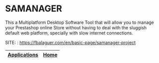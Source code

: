 # SAMANAGER
 
 This a Multiplatform Desktop Software Tool that will allow you to  manage your Prestashop online Store without having to deal with the  sluggish default web platform, specially with slow internet  connections.
 
 SITE: : https://fbalaguer.com/en/basic-page/samanager-project

 | [Applications](https://portable-linux-apps.github.io/apps.html) | [Home](https://portable-linux-apps.github.io)
 | --- | --- |
